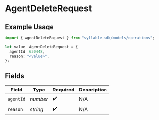 # AgentDeleteRequest

## Example Usage

```typescript
import { AgentDeleteRequest } from "syllable-sdk/models/operations";

let value: AgentDeleteRequest = {
  agentId: 630448,
  reason: "<value>",
};
```

## Fields

| Field              | Type               | Required           | Description        |
| ------------------ | ------------------ | ------------------ | ------------------ |
| `agentId`          | *number*           | :heavy_check_mark: | N/A                |
| `reason`           | *string*           | :heavy_check_mark: | N/A                |